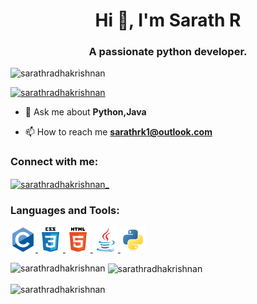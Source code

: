 <h1 align="center">Hi 👋, I'm Sarath R</h1>
<h3 align="center">A passionate python developer.</h3>

<p align="left"> <img src="https://komarev.com/ghpvc/?username=sarathradhakrishnan&label=Profile%20views&color=0e75b6&style=flat" alt="sarathradhakrishnan" /> </p>

<p align="left"> <a href="https://github.com/ryo-ma/github-profile-trophy"><img src="https://github-profile-trophy.vercel.app/?username=sarathradhakrishnan" alt="sarathradhakrishnan" /></a> </p>

- 💬 Ask me about **Python,Java**

- 📫 How to reach me **sarathrk1@outlook.com**

<h3 align="left">Connect with me:</h3>
<p align="left">
<a href="https://instagram.com/sarathradhakrishnan_" target="blank"><img align="center" src="https://raw.githubusercontent.com/rahuldkjain/github-profile-readme-generator/neutral-icons/src/images/icons/Social/instagram.svg" alt="sarathradhakrishnan_" height="30" width="40" /></a>
</p>

<h3 align="left">Languages and Tools:</h3>
<p align="left"> <a href="https://www.cprogramming.com/" target="_blank"> <img src="https://raw.githubusercontent.com/devicons/devicon/master/icons/c/c-original.svg" alt="c" width="40" height="40"/> </a> <a href="https://www.w3schools.com/css/" target="_blank"> <img src="https://raw.githubusercontent.com/devicons/devicon/master/icons/css3/css3-original-wordmark.svg" alt="css3" width="40" height="40"/> </a> <a href="https://www.w3.org/html/" target="_blank"> <img src="https://raw.githubusercontent.com/devicons/devicon/master/icons/html5/html5-original-wordmark.svg" alt="html5" width="40" height="40"/> </a> <a href="https://www.java.com" target="_blank"> <img src="https://raw.githubusercontent.com/devicons/devicon/master/icons/java/java-original.svg" alt="java" width="40" height="40"/> </a> <a href="https://www.python.org" target="_blank"> <img src="https://raw.githubusercontent.com/devicons/devicon/master/icons/python/python-original.svg" alt="python" width="40" height="40"/> </a> </p>

<p><img align="left" src="https://github-readme-stats.vercel.app/api/top-langs?username=sarathradhakrishnan&show_icons=true&locale=en&layout=compact" alt="sarathradhakrishnan" /></p>

<p>&nbsp;<img align="center" src="https://github-readme-stats.vercel.app/api?username=sarathradhakrishnan&show_icons=true&locale=en" alt="sarathradhakrishnan" /></p>

<p><img align="center" src="https://github-readme-streak-stats.herokuapp.com/?user=sarathradhakrishnan&" alt="sarathradhakrishnan" /></p>
